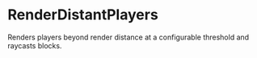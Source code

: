 # RenderDistantPlayers
Renders players beyond render distance at a configurable threshold and raycasts blocks. 

